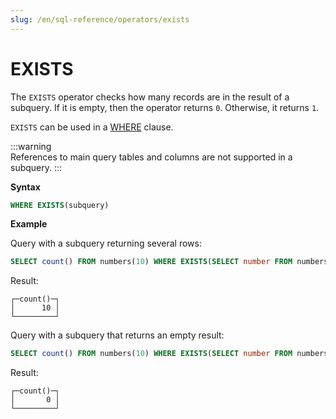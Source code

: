 ```yaml
---
slug: /en/sql-reference/operators/exists
---
```

# EXISTS

The `EXISTS` operator checks how many records are in the result of a subquery. If it is empty, then the operator returns `0`. Otherwise, it returns `1`.

`EXISTS` can be used in a [WHERE](../../sql-reference/statements/select/where.md) clause.

:::warning    
References to main query tables and columns are not supported in a subquery.
:::

**Syntax**

```sql
WHERE EXISTS(subquery)
```

**Example**

Query with a subquery returning several rows:

``` sql
SELECT count() FROM numbers(10) WHERE EXISTS(SELECT number FROM numbers(10) WHERE number > 8);
```

Result:

``` text
┌─count()─┐
│      10 │
└─────────┘
```

Query with a subquery that returns an empty result:

``` sql
SELECT count() FROM numbers(10) WHERE EXISTS(SELECT number FROM numbers(10) WHERE number > 11);
```

Result:

``` text
┌─count()─┐
│       0 │
└─────────┘
```
